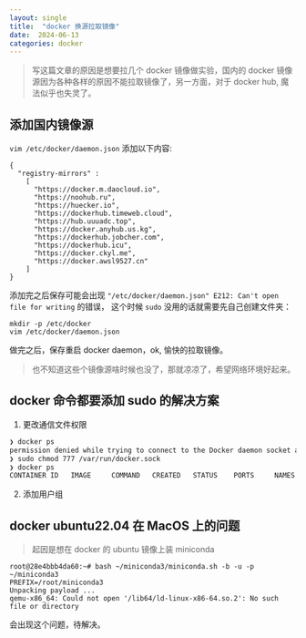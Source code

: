 ```yaml
---
layout: single
title:  "docker 换源拉取镜像"
date:  2024-06-13
categories: docker 
---
```


> 写这篇文章的原因是想要拉几个 docker 镜像做实验，国内的 docker 镜像源因为各种各样的原因不能拉取镜像了，另一方面，对于 docker hub, 魔法似乎也失灵了。


## 添加国内镜像源
`vim /etc/docker/daemon.json` 添加以下内容:

```
{ 
  "registry-mirrors" : 
    [ 
      "https://docker.m.daocloud.io", 
      "https://noohub.ru", 
      "https://huecker.io",
      "https://dockerhub.timeweb.cloud",
      "https://hub.uuuadc.top",
      "https://docker.anyhub.us.kg",
      "https://dockerhub.jobcher.com",
      "https://dockerhub.icu",
      "https://docker.ckyl.me",
      "https://docker.awsl9527.cn"
    ] 
}
```
添加完之后保存可能会出现 `"/etc/docker/daemon.json" E212: Can't open file for writing` 的错误， 这个时候 `sudo` 没用的话就需要先自己创建文件夹：    

```
mkdir -p /etc/docker
vim /etc/docker/daemon.json
```

做完之后，保存重启 docker daemon，ok, 愉快的拉取镜像。

> 也不知道这些个镜像源啥时候也没了，那就凉凉了，希望网络环境好起来。

## docker 命令都要添加 sudo 的解决方案
1. 更改通信文件权限
```bash
❯ docker ps
permission denied while trying to connect to the Docker daemon socket at unix:///var/run/docker.sock: Get "http://%2Fvar%2Frun%2Fdocker.sock/v1.46/containers/json": dial unix /var/run/docker.sock: connect: permission denied
❯ sudo chmod 777 /var/run/docker.sock
❯ docker ps
CONTAINER ID   IMAGE     COMMAND   CREATED   STATUS    PORTS     NAMES
```
2. 添加用户组

## docker ubuntu22.04 在 MacOS 上的问题
> 起因是想在 docker 的 ubuntu 镜像上装 miniconda

```
root@28e4bbb4da60:~# bash ~/miniconda3/miniconda.sh -b -u -p ~/miniconda3
PREFIX=/root/miniconda3
Unpacking payload ...
qemu-x86_64: Could not open '/lib64/ld-linux-x86-64.so.2': No such file or directory
```
会出现这个问题，待解决。